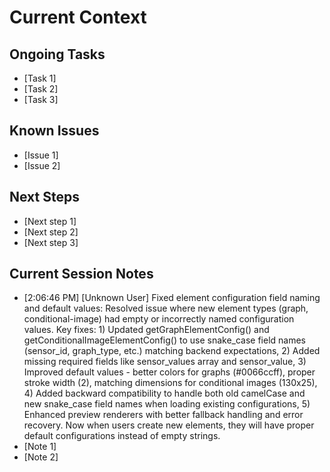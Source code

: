 # Current Context

## Ongoing Tasks
- [Task 1]
- [Task 2]
- [Task 3]

## Known Issues
- [Issue 1]
- [Issue 2]

## Next Steps
- [Next step 1]
- [Next step 2]
- [Next step 3]

## Current Session Notes

- [2:06:46 PM] [Unknown User] Fixed element configuration field naming and default values: Resolved issue where new element types (graph, conditional-image) had empty or incorrectly named configuration values. Key fixes: 1) Updated getGraphElementConfig() and getConditionalImageElementConfig() to use snake_case field names (sensor_id, graph_type, etc.) matching backend expectations, 2) Added missing required fields like sensor_values array and sensor_value, 3) Improved default values - better colors for graphs (#0066ccff), proper stroke width (2), matching dimensions for conditional images (130x25), 4) Added backward compatibility to handle both old camelCase and new snake_case field names when loading existing configurations, 5) Enhanced preview renderers with better fallback handling and error recovery. Now when users create new elements, they will have proper default configurations instead of empty strings.
- [Note 1]
- [Note 2]
